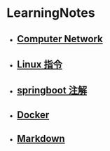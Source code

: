 # LearningNotes
* ## [Computer Network](ComputerNetwork.md)
* ## [Linux 指令](LinuxCommand.md)
* ## [springboot 注解](springbootAnnotation.md)
* ## [Docker](Docker.md)
* ## [Markdown](Markdown.md)
